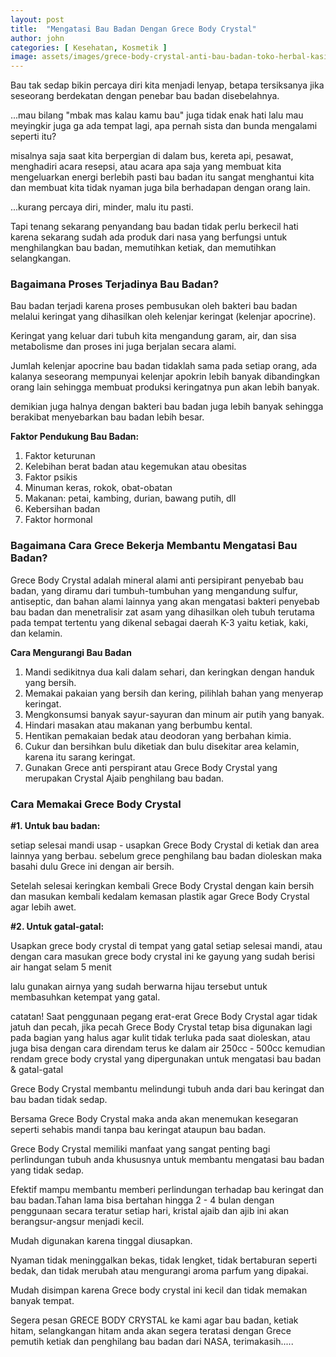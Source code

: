 ```yaml
---
layout: post
title:  "Mengatasi Bau Badan Dengan Grece Body Crystal"
author: john
categories: [ Kesehatan, Kosmetik ]
image: assets/images/grece-body-crystal-anti-bau-badan-toko-herbal-kasimura.jpg
---
```

Bau tak sedap bikin percaya diri kita menjadi lenyap, betapa tersiksanya jika seseorang berdekatan dengan penebar bau badan disebelahnya.

...mau bilang "mbak mas kalau kamu bau" juga tidak enak hati lalu mau meyingkir juga ga ada tempat lagi, apa pernah sista dan bunda mengalami seperti itu?

misalnya saja saat kita berpergian di dalam bus, kereta api, pesawat, menghadiri acara resepsi, atau acara apa saja yang membuat kita mengeluarkan energi berlebih pasti bau badan itu sangat menghantui kita dan membuat kita tidak nyaman juga bila berhadapan dengan orang lain.

...kurang percaya diri, minder, malu itu pasti.

Tapi tenang sekarang penyandang bau badan tidak perlu berkecil hati karena sekarang sudah ada produk dari nasa yang berfungsi untuk menghilangkan bau badan, memutihkan ketiak, dan memutihkan selangkangan.

### Bagaimana Proses Terjadinya Bau Badan?

Bau badan terjadi karena proses pembusukan oleh bakteri bau badan melalui keringat yang dihasilkan oleh kelenjar keringat (kelenjar apocrine).

Keringat yang keluar dari tubuh kita mengandung garam, air, dan sisa metabolisme dan proses ini juga berjalan secara alami.

Jumlah kelenjar apocrine bau badan tidaklah sama pada setiap orang, ada kalanya seseorang mempunyai kelenjar apokrin lebih banyak dibandingkan orang lain sehingga membuat produksi keringatnya pun akan lebih banyak.

demikian juga halnya dengan bakteri bau badan juga lebih banyak sehingga berakibat menyebarkan bau badan lebih besar.

**Faktor Pendukung Bau Badan:**

1. Faktor keturunan
2. Kelebihan berat badan atau kegemukan atau obesitas
3. Faktor psikis
4. Minuman keras, rokok, obat-obatan
5. Makanan: petai, kambing, durian, bawang putih, dll
6. Kebersihan badan
7. Faktor hormonal

### Bagaimana Cara Grece Bekerja Membantu Mengatasi Bau Badan?

Grece Body Crystal adalah mineral alami anti persipirant penyebab bau badan, yang diramu dari tumbuh-tumbuhan yang mengandung sulfur, antiseptic, dan bahan alami lainnya yang akan mengatasi bakteri penyebab bau badan dan menetralisir zat asam yang dihasilkan oleh tubuh terutama pada tempat tertentu yang dikenal sebagai daerah K-3 yaitu ketiak, kaki, dan kelamin.

**Cara Mengurangi Bau Badan**

1. Mandi sedikitnya dua kali dalam sehari, dan keringkan dengan handuk yang bersih.
2. Memakai pakaian yang bersih dan kering, pilihlah bahan yang menyerap keringat.
3. Mengkonsumsi banyak sayur-sayuran dan minum air putih yang banyak.
4. Hindari masakan atau makanan yang berbumbu kental.
5. Hentikan pemakaian bedak atau deodoran yang berbahan kimia.
6. Cukur dan bersihkan bulu diketiak dan bulu disekitar area kelamin, karena itu sarang keringat.
7. Gunakan Grece anti perspirant atau Grece Body Crystal yang merupakan Crystal Ajaib penghilang bau badan.

### Cara Memakai Grece Body Crystal 

**#1. Untuk bau badan:**

setiap selesai mandi usap - usapkan Grece Body Crystal di ketiak dan area lainnya yang berbau. sebelum grece penghilang bau badan dioleskan maka basahi dulu Grece ini dengan air bersih.

Setelah selesai keringkan kembali Grece Body Crystal dengan kain bersih dan masukan kembali kedalam kemasan plastik agar Grece Body Crystal agar lebih awet.

**#2. Untuk gatal-gatal:**

Usapkan grece body crystal di tempat yang gatal setiap selesai mandi, atau dengan cara masukan grece body crystal ini ke gayung yang sudah berisi air hangat selam 5 menit

lalu gunakan airnya yang sudah berwarna hijau tersebut untuk membasuhkan ketempat yang gatal.

<div class="alert alert-success">catatan! Saat penggunaan pegang erat-erat Grece Body Crystal agar tidak jatuh dan pecah, jika pecah Grece Body Crystal tetap bisa digunakan lagi pada bagian yang halus agar kulit tidak terluka pada saat dioleskan, atau juga bisa dengan cara direndam terus ke dalam air 250cc - 500cc kemudian rendam grece body crystal yang dipergunakan untuk mengatasi bau badan & gatal-gatal</div>

Grece Body Crystal membantu melindungi tubuh anda dari bau keringat dan bau badan tidak sedap.

Bersama Grece Body Crystal maka anda akan menemukan kesegaran seperti sehabis mandi tanpa bau keringat ataupun bau badan.

Grece Body Crystal memiliki manfaat yang sangat penting bagi perlindungan tubuh anda khususnya untuk membantu mengatasi bau badan yang tidak sedap.

Efektif mampu membantu memberi perlindungan terhadap bau keringat dan bau badan.Tahan lama bisa bertahan hingga 2 - 4 bulan dengan penggunaan secara teratur setiap hari, kristal ajaib dan ajib ini akan berangsur-angsur menjadi kecil.

Mudah digunakan karena tinggal diusapkan.

Nyaman tidak meninggalkan bekas, tidak lengket, tidak bertaburan seperti bedak, dan tidak merubah atau mengurangi aroma parfum yang dipakai.

Mudah disimpan karena Grece body crystal ini kecil dan tidak memakan banyak tempat.

Segera pesan GRECE BODY CRYSTAL ke kami agar bau badan, ketiak hitam, selangkangan hitam anda akan segera teratasi dengan Grece pemutih ketiak dan penghilang bau badan dari NASA, terimakasih.....
